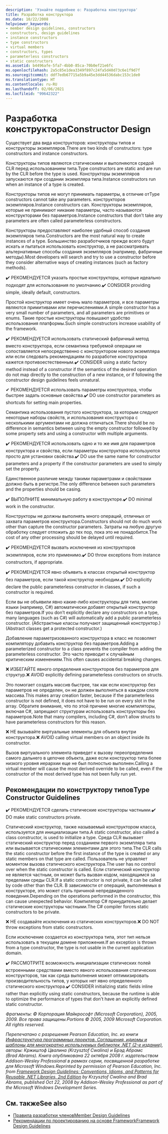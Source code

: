 ```yaml
---
description: 'Узнайте подробнее о: Разработка конструктора'
title: Разработка конструктора
ms.date: 10/22/2008
helpviewer_keywords:
- member design guidelines, constructors
- constructors, design guidelines
- instance constructors
- type constructors
- virtual members
- constructors, types
- parameterless constructors
- static constructors
ms.assetid: b4496afe-5fa7-4bb0-85ca-70b0ef21e6fc
ms.openlocfilehash: 2a5c85e1dea3349f897c24fa5d40d73c6e1f9d7f
ms.sourcegitcommit: ddf7edb67715a5b9a45e3dd44536dabc153c1de0
ms.translationtype: HT
ms.contentlocale: ru-RU
ms.lasthandoff: 02/06/2021
ms.locfileid: "99642322"
---
```

# <a name="constructor-design"></a><span data-ttu-id="2c4f8-103">Разработка конструктора</span><span class="sxs-lookup"><span data-stu-id="2c4f8-103">Constructor Design</span></span>

<span data-ttu-id="2c4f8-104">Существует два вида конструкторов: конструкторы типов и конструкторы экземпляров.</span><span class="sxs-lookup"><span data-stu-id="2c4f8-104">There are two kinds of constructors: type constructors and instance constructors.</span></span>

<span data-ttu-id="2c4f8-105">Конструкторы типов являются статическими и выполняются средой CLR перед использованием типа.</span><span class="sxs-lookup"><span data-stu-id="2c4f8-105">Type constructors are static and are run by the CLR before the type is used.</span></span> <span data-ttu-id="2c4f8-106">Конструкторы экземпляров запускаются при создании экземпляра типа.</span><span class="sxs-lookup"><span data-stu-id="2c4f8-106">Instance constructors run when an instance of a type is created.</span></span>

<span data-ttu-id="2c4f8-107">Конструкторы типов не могут принимать параметры, в отличие от</span><span class="sxs-lookup"><span data-stu-id="2c4f8-107">Type constructors cannot take any parameters.</span></span> <span data-ttu-id="2c4f8-108">конструкторов экземпляров.</span><span class="sxs-lookup"><span data-stu-id="2c4f8-108">Instance constructors can.</span></span> <span data-ttu-id="2c4f8-109">Конструкторы экземпляров, которые не принимают никакие параметры, часто называются конструкторами без параметров.</span><span class="sxs-lookup"><span data-stu-id="2c4f8-109">Instance constructors that don’t take any parameters are often called parameterless constructors.</span></span>

<span data-ttu-id="2c4f8-110">Конструкторы предоставляют наиболее удобный способ создания экземпляров типа.</span><span class="sxs-lookup"><span data-stu-id="2c4f8-110">Constructors are the most natural way to create instances of a type.</span></span> <span data-ttu-id="2c4f8-111">Большинство разработчиков прежде всего будут искать и пытаться использовать конструктор, а не рассматривать альтернативные способы создания экземпляров (например, фабричные методы).</span><span class="sxs-lookup"><span data-stu-id="2c4f8-111">Most developers will search and try to use a constructor before they consider alternative ways of creating instances (such as factory methods).</span></span>

<span data-ttu-id="2c4f8-112">✔️ РЕКОМЕНДУЕТСЯ указать простые конструкторы, которые идеально подходят для использования по умолчанию.</span><span class="sxs-lookup"><span data-stu-id="2c4f8-112">✔️ CONSIDER providing simple, ideally default, constructors.</span></span>

<span data-ttu-id="2c4f8-113">Простой конструктор имеет очень мало параметров, и все параметры являются примитивами или перечислениями.</span><span class="sxs-lookup"><span data-stu-id="2c4f8-113">A simple constructor has a very small number of parameters, and all parameters are primitives or enums.</span></span> <span data-ttu-id="2c4f8-114">Такие простые конструкторы повышают удобство использования платформы.</span><span class="sxs-lookup"><span data-stu-id="2c4f8-114">Such simple constructors increase usability of the framework.</span></span>

<span data-ttu-id="2c4f8-115">✔️ РЕКОМЕНДУЕТСЯ использовать статический фабричный метод вместо конструктора, если семантика требуемой операции не сопоставляется непосредственно с конструктором нового экземпляра или если следовать рекомендациям по разработке конструктора кажется противоестественным.</span><span class="sxs-lookup"><span data-stu-id="2c4f8-115">✔️ CONSIDER using a static factory method instead of a constructor if the semantics of the desired operation do not map directly to the construction of a new instance, or if following the constructor design guidelines feels unnatural.</span></span>

<span data-ttu-id="2c4f8-116">✔ РЕКОМЕНДУЕТСЯ использовать параметры конструктора, чтобы быстрее задать основные свойства.</span><span class="sxs-lookup"><span data-stu-id="2c4f8-116">✔️ DO use constructor parameters as shortcuts for setting main properties.</span></span>

<span data-ttu-id="2c4f8-117">Семантика использования пустого конструктора, за которым следуют некоторые наборы свойств, и использования конструктора с несколькими аргументами не должна отличаться.</span><span class="sxs-lookup"><span data-stu-id="2c4f8-117">There should be no difference in semantics between using the empty constructor followed by some property sets and using a constructor with multiple arguments.</span></span>

<span data-ttu-id="2c4f8-118">✔️ РЕКОМЕНДУЕТСЯ использовать одно и то же имя для параметров конструктора и свойства, если параметры конструктора используются просто для установки свойства.</span><span class="sxs-lookup"><span data-stu-id="2c4f8-118">✔️ DO use the same name for constructor parameters and a property if the constructor parameters are used to simply set the property.</span></span>

<span data-ttu-id="2c4f8-119">Единственное различие между такими параметрами и свойствами должно быть в регистре.</span><span class="sxs-lookup"><span data-stu-id="2c4f8-119">The only difference between such parameters and the properties should be casing.</span></span>

<span data-ttu-id="2c4f8-120">✔️ ВЫПОЛНИТЕ минимальную работу в конструкторе.</span><span class="sxs-lookup"><span data-stu-id="2c4f8-120">✔️ DO minimal work in the constructor.</span></span>

<span data-ttu-id="2c4f8-121">Конструкторы не должны выполнять много операций, отличных от захвата параметров конструктора.</span><span class="sxs-lookup"><span data-stu-id="2c4f8-121">Constructors should not do much work other than capture the constructor parameters.</span></span> <span data-ttu-id="2c4f8-122">Затраты на любую другую обработку следует отложить до тех пор, пока это не понадобится.</span><span class="sxs-lookup"><span data-stu-id="2c4f8-122">The cost of any other processing should be delayed until required.</span></span>

<span data-ttu-id="2c4f8-123">✔️ РЕКОМЕНДУЕТСЯ вызвать исключения из конструкторов экземпляров, если это применимо.</span><span class="sxs-lookup"><span data-stu-id="2c4f8-123">✔️ DO throw exceptions from instance constructors, if appropriate.</span></span>

<span data-ttu-id="2c4f8-124">✔️ РЕКОМЕНДУЕТСЯ явно объявить в классах открытый конструктор без параметров, если такой конструктор необходим.</span><span class="sxs-lookup"><span data-stu-id="2c4f8-124">✔️ DO explicitly declare the public parameterless constructor in classes, if such a constructor is required.</span></span>

<span data-ttu-id="2c4f8-125">Если вы не объявили явно какие-либо конструкторы для типа, многие языки (например, C#) автоматически добавят открытый конструктор без параметров.</span><span class="sxs-lookup"><span data-stu-id="2c4f8-125">If you don’t explicitly declare any constructors on a type, many languages (such as C#) will automatically add a public parameterless constructor.</span></span> <span data-ttu-id="2c4f8-126">(Абстрактные классы получают защищенный конструктор.)</span><span class="sxs-lookup"><span data-stu-id="2c4f8-126">(Abstract classes get a protected constructor.)</span></span>

<span data-ttu-id="2c4f8-127">Добавление параметризованного конструктора в класс не позволяет компилятору добавить конструктор без параметров.</span><span class="sxs-lookup"><span data-stu-id="2c4f8-127">Adding a parameterized constructor to a class prevents the compiler from adding the parameterless constructor.</span></span> <span data-ttu-id="2c4f8-128">Это часто приводит к случайным критическим изменениям.</span><span class="sxs-lookup"><span data-stu-id="2c4f8-128">This often causes accidental breaking changes.</span></span>

<span data-ttu-id="2c4f8-129">❌ ИЗБЕГАЙТЕ явного определения конструкторов без параметров для структур.</span><span class="sxs-lookup"><span data-stu-id="2c4f8-129">❌ AVOID explicitly defining parameterless constructors on structs.</span></span>

<span data-ttu-id="2c4f8-130">Это помогает создать массив быстрее, так как если конструктор без параметров не определен, он не должен выполняться в каждом слоте массива.</span><span class="sxs-lookup"><span data-stu-id="2c4f8-130">This makes array creation faster, because if the parameterless constructor is not defined, it does not have to be run on every slot in the array.</span></span> <span data-ttu-id="2c4f8-131">Обратите внимание, что по этой причине многие компиляторы, включая C#, запрещают структурам использовать конструкторы без параметров.</span><span class="sxs-lookup"><span data-stu-id="2c4f8-131">Note that many compilers, including C#, don’t allow structs to have parameterless constructors for this reason.</span></span>

<span data-ttu-id="2c4f8-132">❌ НЕ вызывайте виртуальные элементы для объекта внутри конструктора.</span><span class="sxs-lookup"><span data-stu-id="2c4f8-132">❌ AVOID calling virtual members on an object inside its constructor.</span></span>

<span data-ttu-id="2c4f8-133">Вызов виртуального элемента приведет к вызову переопределения самого дальнего в цепочке объекта, даже если конструктор типа более низкого уровня иерархии еще не был полностью выполнен.</span><span class="sxs-lookup"><span data-stu-id="2c4f8-133">Calling a virtual member will cause the most derived override to be called, even if the constructor of the most derived type has not been fully run yet.</span></span>

## <a name="type-constructor-guidelines"></a><span data-ttu-id="2c4f8-134">Рекомендации по конструктору типов</span><span class="sxs-lookup"><span data-stu-id="2c4f8-134">Type Constructor Guidelines</span></span>

<span data-ttu-id="2c4f8-135">✔️ РЕКОМЕНДУЕТСЯ сделать статические конструкторы частными.</span><span class="sxs-lookup"><span data-stu-id="2c4f8-135">✔️ DO make static constructors private.</span></span>

<span data-ttu-id="2c4f8-136">Статический конструктор, также называемый конструктором класса, используется для инициализации типа.</span><span class="sxs-lookup"><span data-stu-id="2c4f8-136">A static constructor, also called a class constructor, is used to initialize a type.</span></span> <span data-ttu-id="2c4f8-137">Среда CLR вызывает статический конструктор перед созданием первого экземпляра типа или вызывается статическими элементами для этого типа.</span><span class="sxs-lookup"><span data-stu-id="2c4f8-137">The CLR calls the static constructor before the first instance of the type is created or any static members on that type are called.</span></span> <span data-ttu-id="2c4f8-138">Пользователь не управляет моментом вызова статического конструктора.</span><span class="sxs-lookup"><span data-stu-id="2c4f8-138">The user has no control over when the static constructor is called.</span></span> <span data-ttu-id="2c4f8-139">Если статический конструктор не является частным, он может быть вызван кодом, находящимся за пределами среды CLR.</span><span class="sxs-lookup"><span data-stu-id="2c4f8-139">If a static constructor is not private, it can be called by code other than the CLR.</span></span> <span data-ttu-id="2c4f8-140">В зависимости от операций, выполняемых в конструкторе, это может стать причиной непредвиденного поведения.</span><span class="sxs-lookup"><span data-stu-id="2c4f8-140">Depending on the operations performed in the constructor, this can cause unexpected behavior.</span></span> <span data-ttu-id="2c4f8-141">Компилятор C# принудительно делает статические конструкторы частными.</span><span class="sxs-lookup"><span data-stu-id="2c4f8-141">The C# compiler forces static constructors to be private.</span></span>

<span data-ttu-id="2c4f8-142">❌ НЕ создавайте исключения из статических конструкторов.</span><span class="sxs-lookup"><span data-stu-id="2c4f8-142">❌ DO NOT throw exceptions from static constructors.</span></span>

<span data-ttu-id="2c4f8-143">Если исключение создается из конструктора типа, этот тип нельзя использовать в текущем домене приложения.</span><span class="sxs-lookup"><span data-stu-id="2c4f8-143">If an exception is thrown from a type constructor, the type is not usable in the current application domain.</span></span>

<span data-ttu-id="2c4f8-144">✔️ РАССМОТРИТЕ возможность инициализации статических полей встроенными средствами вместо явного использования статических конструкторов, так как среда выполнения может оптимизировать производительность типов, у которых нет явно определенного статического конструктора.</span><span class="sxs-lookup"><span data-stu-id="2c4f8-144">✔️ CONSIDER initializing static fields inline rather than explicitly using static constructors, because the runtime is able to optimize the performance of types that don’t have an explicitly defined static constructor.</span></span>

<span data-ttu-id="2c4f8-145">*Фрагменты: © Корпорация Майкрософт (Microsoft Corporation), 2005, 2009. Все права защищены.*</span><span class="sxs-lookup"><span data-stu-id="2c4f8-145">*Portions © 2005, 2009 Microsoft Corporation. All rights reserved.*</span></span>

<span data-ttu-id="2c4f8-146">*Перепечатано с разрешения Pearson Education, Inc. из книги [Инфраструктура программных проектов. Соглашения, идиомы и шаблоны для многократно используемых библиотек .NET (2-е издание)](https://www.informit.com/store/framework-design-guidelines-conventions-idioms-and-9780321545619), авторы: Кржиштоф Цвалина (Krzysztof Cwalina) и Брэд Абрамс (Brad Abrams). Книга опубликована 22 октября 2008 г. издательством Addison-Wesley Professional в рамках серии, посвященной разработке для Microsoft Windows.*</span><span class="sxs-lookup"><span data-stu-id="2c4f8-146">*Reprinted by permission of Pearson Education, Inc. from [Framework Design Guidelines: Conventions, Idioms, and Patterns for Reusable .NET Libraries, 2nd Edition](https://www.informit.com/store/framework-design-guidelines-conventions-idioms-and-9780321545619) by Krzysztof Cwalina and Brad Abrams, published Oct 22, 2008 by Addison-Wesley Professional as part of the Microsoft Windows Development Series.*</span></span>

## <a name="see-also"></a><span data-ttu-id="2c4f8-147">См. также</span><span class="sxs-lookup"><span data-stu-id="2c4f8-147">See also</span></span>

- [<span data-ttu-id="2c4f8-148">Правила разработки членов</span><span class="sxs-lookup"><span data-stu-id="2c4f8-148">Member Design Guidelines</span></span>](member.md)
- [<span data-ttu-id="2c4f8-149">Рекомендации по проектированию на основе Framework</span><span class="sxs-lookup"><span data-stu-id="2c4f8-149">Framework Design Guidelines</span></span>](index.md)
